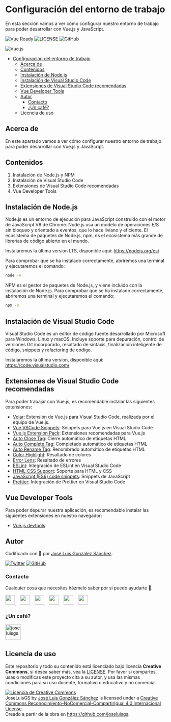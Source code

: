 # Configuración del entorno de trabajo

En esta sección vamos a ver cómo configurar nuestro entorno de trabajo para poder desarrollar con Vue.js y JavaScript.

[![Vue Ready](https://img.shields.io/badge/Code-Vue.js-%2342b983)](https://es.vuejs.org/)
[![LICENSE](https://img.shields.io/badge/License-CC-%23e64545)](https://joseluisgs.github.io/docs/license/)
![GitHub](https://img.shields.io/github/last-commit/joseluisgs/vue-profesores-madrid-2022-2022)

![Vue.js](https://lenguajejs.com/vuejs/introduccion/primeros-pasos/vue-main.js-app.vue.png)

- [Configuración del entorno de trabajo](#configuración-del-entorno-de-trabajo)
  - [Acerca de](#acerca-de)
  - [Contenidos](#contenidos)
  - [Instalación de Node.js](#instalación-de-nodejs)
  - [Instalación de Visual Studio Code](#instalación-de-visual-studio-code)
  - [Extensiones de Visual Studio Code recomendadas](#extensiones-de-visual-studio-code-recomendadas)
  - [Vue Developer Tools](#vue-developer-tools)
  - [Autor](#autor)
    - [Contacto](#contacto)
    - [¿Un café?](#un-café)
  - [Licencia de uso](#licencia-de-uso)

## Acerca de
En este apartado vamos a ver cómo configurar nuestro entorno de trabajo para poder desarrollar con Vue.js y JavaScript.

## Contenidos
1. Instalación de Node.js y NPM
2. Instalación de Visual Studio Code
3. Extensiones de Visual Studio Code recomendadas
4. Vue Developer Tools

## Instalación de Node.js
Node.js es un entorno de ejecución para JavaScript construido con el motor de JavaScript V8 de Chrome. Node.js usa un modelo de operaciones E/S sin bloqueo y orientado a eventos, que lo hace liviano y eficiente. El ecosistema de paquetes de Node.js, npm, es el ecosistema más grande de librerías de código abierto en el mundo.

Instalaremos la última version LTS, disponible aquí: https://nodejs.org/es/

Para comprobar que se ha instalado correctamente, abriremos una terminal y ejecutaremos el comando:

```bash
node -v
```

NPM es el gestor de paquetes de Node.js, y viene incluido con la instalación de Node.js. Para comprobar que se ha instalado correctamente, abriremos una terminal y ejecutaremos el comando:

```bash
npm -v
```

## Instalación de Visual Studio Code
Visual Studio Code es un editor de código fuente desarrollado por Microsoft para Windows, Linux y macOS. Incluye soporte para depuración, control de versiones Git incorporado, resaltado de sintaxis, finalización inteligente de código, snippets y refactoring de código.

Instalaremos la última version, disponible aquí: https://code.visualstudio.com/

## Extensiones de Visual Studio Code recomendadas
Para poder trabajar con Vue.js, es recomendable instalar las siguientes extensiones:
- [Volar](https://marketplace.visualstudio.com/items?itemName=vue.volar): Extensión de Vue.js para Visual Studio Code, realizada por el equipo de Vue.js.
- [Vue VSCode Snippets](https://marketplace.visualstudio.com/items?itemName=sdras.vue-vscode-snippets): Snippets para Vue.js en Visual Studio Code
- [Vue.js Extension Pack](https://marketplace.visualstudio.com/items?itemName=mubaidr.vuejs-extension-pack): Extensiones recomendadas para Vue.js
- [Auto Close Tag](https://marketplace.visualstudio.com/items?itemName=formulahendry.auto-close-tag): Cierre automático de etiquetas HTML
- [Auto Complete Tag](https://marketplace.visualstudio.com/items?itemName=formulahendry.auto-complete-tag): Completado automático de etiquetas HTML
- [Auto Rename Tag](https://marketplace.visualstudio.com/items?itemName=formulahendry.auto-rename-tag): Renombrado automático de etiquetas HTML
- [Color Highlight](https://marketplace.visualstudio.com/items?itemName=naumovs.color-highlight): Resaltado de colores
- [Error Lens](https://marketplace.visualstudio.com/items?itemName=usernamehw.errorlens): Resaltado de errores
- [ESLint](https://marketplace.visualstudio.com/items?itemName=dbaeumer.vscode-eslint): Integración de ESLint en Visual Studio Code
- [HTML CSS Support](https://marketplace.visualstudio.com/items?itemName=ecmel.vscode-html-css): Soporte para HTML y CSS
- [JavaScript (ES6) code snippets](https://marketplace.visualstudio.com/items?itemName=xabikos.JavaScriptSnippets): Snippets de JavaScript
- [Prettier](https://marketplace.visualstudio.com/items?itemName=esbenp.prettier-vscode): Integración de Prettier en Visual Studio Code

## Vue Developer Tools
Para poder depurar nuestra aplicación, es recomendable instalar las siguientes extensiones en nuestro navegador:
- [Vue.js devtools](https://devtools.vuejs.org/guide/installation.html)

## Autor

Codificado con :sparkling_heart: por [José Luis González Sánchez](https://twitter.com/joseluisgonsan). 

[![Twitter](https://img.shields.io/twitter/follow/joseluisgonsan?style=social)](https://twitter.com/joseluisgonsan)
[![GitHub](https://img.shields.io/github/followers/joseluisgs?style=social)](https://github.com/joseluisgs)

### Contacto
<p>
  Cualquier cosa que necesites házmelo saber por si puedo ayudarte 💬.
</p>
<p>
 <a href="https://joseluisgs.github.io/" target="_blank">
        <img src="https://joseluisgs.github.io/img/favicon.png" 
    height="30">
    </a>  &nbsp;&nbsp;
    <a href="https://github.com/joseluisgs" target="_blank">
        <img src="https://distreau.com/github.svg" 
    height="30">
    </a> &nbsp;&nbsp;
        <a href="https://twitter.com/joseluisgonsan" target="_blank">
        <img src="https://i.imgur.com/U4Uiaef.png" 
    height="30">
    </a> &nbsp;&nbsp;
    <a href="https://www.linkedin.com/in/joseluisgonsan" target="_blank">
        <img src="https://upload.wikimedia.org/wikipedia/commons/thumb/c/ca/LinkedIn_logo_initials.png/768px-LinkedIn_logo_initials.png" 
    height="30">
    </a>  &nbsp;&nbsp;
    <a href="https://discordapp.com/users/joseluisgs#3560" target="_blank">
        <img src="https://logodownload.org/wp-content/uploads/2017/11/discord-logo-4-1.png" 
    height="30"> 
    </a> &nbsp;&nbsp;
    <a href="https://g.dev/joseluisgs" target="_blank">
        <img loading="lazy" src="https://googlediscovery.com/wp-content/uploads/google-developers.png" 
    height="30">
    </a>    
</p>

### ¿Un café?
<p><a href="https://www.buymeacoffee.com/joseluisgs"> <img align="left" src="https://cdn.buymeacoffee.com/buttons/v2/default-blue.png" height="48" alt="joseluisgs" /></a></p><br><br><br>

## Licencia de uso

Este repositorio y todo su contenido está licenciado bajo licencia **Creative Commons**, si desea saber más, vea la [LICENSE](https://joseluisgs.github.io/docs/license/). Por favor si compartes, usas o modificas este proyecto cita a su autor, y usa las mismas condiciones para su uso docente, formativo o educativo y no comercial.

<a rel="license" href="http://creativecommons.org/licenses/by-nc-sa/4.0/"><img alt="Licencia de Creative Commons" style="border-width:0" src="https://i.creativecommons.org/l/by-nc-sa/4.0/88x31.png" /></a><br /><span xmlns:dct="http://purl.org/dc/terms/" property="dct:title">JoseLuisGS</span> by <a xmlns:cc="http://creativecommons.org/ns#" href="https://joseluisgs.github.io/" property="cc:attributionName" rel="cc:attributionURL">José Luis González Sánchez</a> is licensed under a <a rel="license" href="http://creativecommons.org/licenses/by-nc-sa/4.0/">Creative Commons Reconocimiento-NoComercial-CompartirIgual 4.0 Internacional License</a>.<br />Creado a partir de la obra en <a xmlns:dct="http://purl.org/dc/terms/" href="https://github.com/joseluisgs" rel="dct:source">https://github.com/joseluisgs</a>.